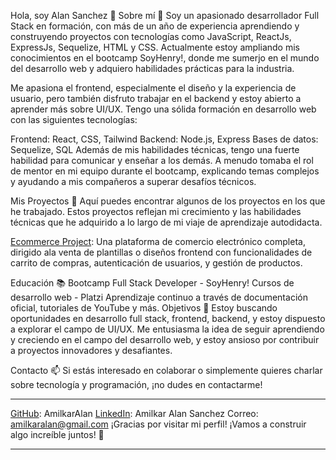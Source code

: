Hola, soy Alan Sanchez 👋
Sobre mí 🚀
Soy un apasionado desarrollador Full Stack en formación, con más de un año de experiencia aprendiendo y construyendo proyectos con tecnologías como JavaScript, ReactJs, ExpressJs, Sequelize, HTML y CSS. Actualmente estoy ampliando mis conocimientos en el bootcamp SoyHenry!, donde me sumerjo en el mundo del desarrollo web y adquiero habilidades prácticas para la industria.

Me apasiona el frontend, especialmente el diseño y la experiencia de usuario, pero también disfruto trabajar en el backend y estoy abierto a aprender más sobre UI/UX. Tengo una sólida formación en desarrollo web con las siguientes tecnologías:

Frontend: React, CSS, Tailwind
Backend: Node.js, Express
Bases de datos: Sequelize, SQL
Además de mis habilidades técnicas, tengo una fuerte habilidad para comunicar y enseñar a los demás. A menudo tomaba el rol de mentor en mi equipo durante el bootcamp, explicando temas complejos y ayudando a mis compañeros a superar desafíos técnicos.

Mis Proyectos 💼
Aquí puedes encontrar algunos de los proyectos en los que he trabajado. Estos proyectos reflejan mi crecimiento y las habilidades técnicas que he adquirido a lo largo de mi viaje de aprendizaje autodidacta.

[Ecommerce Project](https://github.com/AmilkarAlan/PF-FrontEnd-Ecommerce): Una plataforma de comercio electrónico completa, dirigido ala venta de plantillas o diseños frontend con funcionalidades de carrito de compras, autenticación de usuarios, y gestión de productos.

Educación 📚
Bootcamp Full Stack Developer - SoyHenry!
Cursos de desarrollo web - Platzi
Aprendizaje continuo a través de documentación oficial, tutoriales de YouTube y más.
Objetivos 🎯
Estoy buscando oportunidades en desarrollo full stack, frontend, backend, y estoy dispuesto a explorar el campo de UI/UX. Me entusiasma la idea de seguir aprendiendo y creciendo en el campo del desarrollo web, y estoy ansioso por contribuir a proyectos innovadores y desafiantes.

Contacto 📫
Si estás interesado en colaborar o simplemente quieres charlar sobre tecnología y programación, ¡no dudes en contactarme!

---

[GitHub](https://github.com/AmilkarAlan): AmilkarAlan
[LinkedIn](https://www.linkedin.com/in/amilkar-sanchez-martinez-3b6aab166/): Amilkar Alan Sanchez
Correo: amilkaralan@gmail.com
¡Gracias por visitar mi perfil! ¡Vamos a construir algo increíble juntos! 🚀

---
